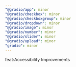 ```yaml
---
"@gradio/app": minor
"@gradio/checkbox": minor
"@gradio/checkboxgroup": minor
"@gradio/dropdown": minor
"@gradio/image": minor
"@gradio/number": minor
"@gradio/slider": minor
"@gradio/upload": minor
"gradio": minor
---
```


feat:Accessibility Improvements
